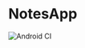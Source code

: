# NotesApp
![Android CI](https://github.com/Saturday-Developers/NotesApp/workflows/Android%20CI/badge.svg?branch=master)
